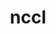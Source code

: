---
title: "nccl"
layout: cache
categories: [package, develop-2023-06-04]
meta: {"versions": ["2.18.1-1"], "compilers": ["gcc@=11.1.0", "gcc@=11.3.0"], "oss": ["ubuntu20.04", "ubuntu22.04"], "platforms": ["linux"], "targets": ["ppc64le", "x86_64_v3"], "stacks": ["e4s", "e4s-power", "ml-linux-x86_64-cuda", "root"], "num_specs": 3, "num_specs_by_stack": {"root": 3, "e4s-power": 1, "e4s": 1, "ml-linux-x86_64-cuda": 1}}
spec_details: [{"hash": "kzbm7vqhcowppecexyjd4lxsrl7imyux", "compiler": "gcc@=11.1.0", "versions": ["2.18.1-1"], "os": "ubuntu20.04", "platform": "linux", "target": "ppc64le", "variants": ["build_system=makefile", "+cuda", "cuda_arch=70"], "stacks": ["root", "e4s-power"], "size": "-", "tarball": "https://binaries.spack.io/releases/develop-2023-06-04/build_cache/linux-ubuntu20.04-ppc64le/gcc-11.1.0/nccl-2.18.1-1/linux-ubuntu20.04-ppc64le-gcc-11.1.0-nccl-2.18.1-1-kzbm7vqhcowppecexyjd4lxsrl7imyux.spack"}, {"hash": "vetqa3r6xwluoafu2lftfatzkaewyes4", "compiler": "gcc@=11.1.0", "versions": ["2.18.1-1"], "os": "ubuntu20.04", "platform": "linux", "target": "x86_64_v3", "variants": ["build_system=makefile", "+cuda", "cuda_arch=80"], "stacks": ["e4s", "root"], "size": "-", "tarball": "https://binaries.spack.io/releases/develop-2023-06-04/build_cache/linux-ubuntu20.04-x86_64_v3/gcc-11.1.0/nccl-2.18.1-1/linux-ubuntu20.04-x86_64_v3-gcc-11.1.0-nccl-2.18.1-1-vetqa3r6xwluoafu2lftfatzkaewyes4.spack"}, {"hash": "o7v3cyz3rofpae6crmdfzltzbjyczwu5", "compiler": "gcc@=11.3.0", "versions": ["2.18.1-1"], "os": "ubuntu22.04", "platform": "linux", "target": "x86_64_v3", "variants": ["build_system=makefile", "+cuda", "cuda_arch=80"], "stacks": ["root", "ml-linux-x86_64-cuda"], "size": "-", "tarball": "https://binaries.spack.io/releases/develop-2023-06-04/build_cache/linux-ubuntu22.04-x86_64_v3/gcc-11.3.0/nccl-2.18.1-1/linux-ubuntu22.04-x86_64_v3-gcc-11.3.0-nccl-2.18.1-1-o7v3cyz3rofpae6crmdfzltzbjyczwu5.spack"}]
---